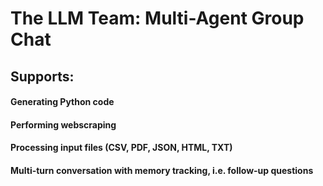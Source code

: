 <!-- PROJECT: AUTO-GENERATED DOCS START (do not remove) -->

# The LLM Team: Multi-Agent Group Chat 

## Supports:

#### Generating Python code
#### Performing webscraping
#### Processing input files (CSV, PDF, JSON, HTML, TXT)
#### Multi-turn conversation with memory tracking, i.e. follow-up questions
